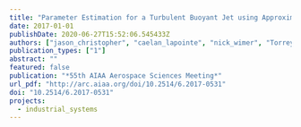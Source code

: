 ```yaml
---
title: "Parameter Estimation for a Turbulent Buoyant Jet using Approximate Bayesian Computation"
date: 2017-01-01
publishDate: 2020-06-27T15:52:06.545433Z
authors: ["jason_christopher", "caelan_lapointe", "nick_wimer", "Torrey Hayden", "Ian Grooms", "greg_rieker", "peter_hamlington"]
publication_types: ["1"]
abstract: ""
featured: false
publication: "*55th AIAA Aerospace Sciences Meeting*"
url_pdf: "http://arc.aiaa.org/doi/10.2514/6.2017-0531"
doi: "10.2514/6.2017-0531"
projects:
  - industrial_systems
---
```


